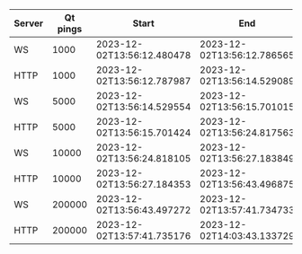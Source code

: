|Server | Qt pings | Start                      | End                        | Duration      |
|------ | -------- | -------------------------- | -------------------------- | --------------|
|WS     | 1000     | 2023-12-02T13:56:12.480478 | 2023-12-02T13:56:12.786565 | 0:00:00.306087|
|HTTP   | 1000     | 2023-12-02T13:56:12.787987 | 2023-12-02T13:56:14.529089 | 0:00:01.741102|
|WS     | 5000     | 2023-12-02T13:56:14.529554 | 2023-12-02T13:56:15.701015 | 0:00:01.171461|
|HTTP   | 5000     | 2023-12-02T13:56:15.701424 | 2023-12-02T13:56:24.817563 | 0:00:09.116139|
|WS     | 10000    | 2023-12-02T13:56:24.818105 | 2023-12-02T13:56:27.183849 | 0:00:02.365744|
|HTTP   | 10000    | 2023-12-02T13:56:27.184353 | 2023-12-02T13:56:43.496875 | 0:00:16.312522|
|WS     | 200000   | 2023-12-02T13:56:43.497272 | 2023-12-02T13:57:41.734733 | 0:00:58.237461|
|HTTP   | 200000   | 2023-12-02T13:57:41.735176 | 2023-12-02T14:03:43.133729 | 0:06:01.398553|